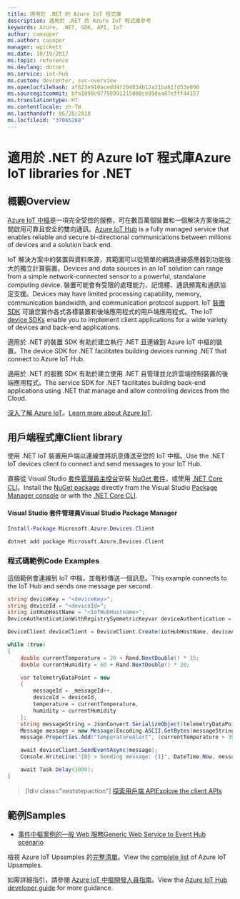```yaml
---
title: 適用於 .NET 的 Azure IoT 程式庫
description: 適用於 .NET 的 Azure IoT 程式庫參考
keywords: Azure, .NET, SDK, API, IoT
author: camsoper
ms.author: casoper
manager: wpickett
ms.date: 10/19/2017
ms.topic: reference
ms.devlang: dotnet
ms.service: iot-hub
ms.custom: devcenter, svc-overview
ms.openlocfilehash: af823e910acedd4f204034b12a31ba61fd53e090
ms.sourcegitcommit: bfa1898c97798991215d08ce89dea87efff44157
ms.translationtype: HT
ms.contentlocale: zh-TW
ms.lasthandoff: 06/28/2018
ms.locfileid: "37065268"
---
```

# <a name="azure-iot-libraries-for-net"></a><span data-ttu-id="37b06-104">適用於 .NET 的 Azure IoT 程式庫</span><span class="sxs-lookup"><span data-stu-id="37b06-104">Azure IoT libraries for .NET</span></span>

## <a name="overview"></a><span data-ttu-id="37b06-105">概觀</span><span class="sxs-lookup"><span data-stu-id="37b06-105">Overview</span></span>

<span data-ttu-id="37b06-106">[Azure IoT 中樞](https://azure.microsoft.com/services/iot-hub/)是一項完全受控的服務，可在數百萬個裝置和一個解決方案後端之間啟用可靠且安全的雙向通訊。</span><span class="sxs-lookup"><span data-stu-id="37b06-106">[Azure IoT Hub](https://azure.microsoft.com/services/iot-hub/) is a fully managed service that enables reliable and secure bi-directional communications between millions of devices and a solution back end.</span></span>

<span data-ttu-id="37b06-107">IoT 解決方案中的裝置與資料來源，其範圍可以從簡單的網路連線感應器到功能強大的獨立計算裝置。</span><span class="sxs-lookup"><span data-stu-id="37b06-107">Devices and data sources in an IoT solution can range from a simple network-connected sensor to a powerful, standalone computing device.</span></span> <span data-ttu-id="37b06-108">裝置可能會有受限的處理能力、記憶體、通訊頻寬和通訊協定支援。</span><span class="sxs-lookup"><span data-stu-id="37b06-108">Devices may have limited processing capability, memory, communication bandwidth, and communication protocol support.</span></span> <span data-ttu-id="37b06-109">IoT [裝置 SDK](https://docs.microsoft.com/azure/iot-hub/iot-hub-devguide-sdks) 可讓您實作各式各樣裝置和後端應用程式的用戶端應用程式。</span><span class="sxs-lookup"><span data-stu-id="37b06-109">The IoT [device SDKs](https://docs.microsoft.com/azure/iot-hub/iot-hub-devguide-sdks) enable you to implement client applications for a wide variety of devices and back-end applications.</span></span>

<span data-ttu-id="37b06-110">適用於 .NET 的裝置 SDK 有助於建立執行 .NET 且連線到 Azure IoT 中樞的裝置。</span><span class="sxs-lookup"><span data-stu-id="37b06-110">The device SDK for .NET facilitates building devices running .NET that connect to Azure IoT Hub.</span></span>

<span data-ttu-id="37b06-111">適用於 .NET 的服務 SDK 有助於建立使用 .NET 且管理並允許雲端控制裝置的後端應用程式。</span><span class="sxs-lookup"><span data-stu-id="37b06-111">The service SDK for .NET facilitates building back-end applications using .NET that manage and allow controlling devices from the Cloud.</span></span>

<span data-ttu-id="37b06-112">[深入了解 Azure IoT](https://docs.microsoft.com/azure/iot-hub/)。</span><span class="sxs-lookup"><span data-stu-id="37b06-112">[Learn more about Azure IoT](https://docs.microsoft.com/azure/iot-hub/).</span></span>


## <a name="client-library"></a><span data-ttu-id="37b06-113">用戶端程式庫</span><span class="sxs-lookup"><span data-stu-id="37b06-113">Client library</span></span>

<span data-ttu-id="37b06-114">使用 .NET IoT 裝置用戶端以連線並將訊息傳送至您的 IoT 中樞。</span><span class="sxs-lookup"><span data-stu-id="37b06-114">Use the .NET IoT devices client to connect and send messages to your IoT Hub.</span></span>

<span data-ttu-id="37b06-115">直接從 Visual Studio [套件管理員主控台][PackageManager]安裝 [NuGet 套件]( https://www.nuget.org/packages/Microsoft.Azure.Devices.Client)，或使用 [.NET Core CLI][DotNetCLI]。</span><span class="sxs-lookup"><span data-stu-id="37b06-115">Install the [NuGet package]( https://www.nuget.org/packages/Microsoft.Azure.Devices.Client) directly from the Visual Studio [Package Manager console][PackageManager] or with the [.NET Core CLI][DotNetCLI].</span></span>

#### <a name="visual-studio-package-manager"></a><span data-ttu-id="37b06-116">Visual Studio 套件管理員</span><span class="sxs-lookup"><span data-stu-id="37b06-116">Visual Studio Package Manager</span></span>

```powershell
Install-Package Microsoft.Azure.Devices.Client
```

```bash
dotnet add package Microsoft.Azure.Devices.Client
```
### <a name="code-examples"></a><span data-ttu-id="37b06-117">程式碼範例</span><span class="sxs-lookup"><span data-stu-id="37b06-117">Code Examples</span></span> 

<span data-ttu-id="37b06-118">這個範例會連線到 IoT 中樞，並每秒傳送一個訊息。</span><span class="sxs-lookup"><span data-stu-id="37b06-118">This example connects to the IoT Hub and sends one message per second.</span></span>

```csharp
string deviceKey = "<deviceKey>";
string deviceId = "<deviceId>";
string iotHubHostName = "<IoTHubHostname>";
DeviceAuthenticationWithRegistrySymmetricKeyvar deviceAuthentication = new DeviceAuthenticationWithRegistrySymmetricKey(deviceId, deviceKey);

DeviceClient deviceClient = DeviceClient.Create(iotHubHostName, deviceAuthentication, TransportType.Mqtt);

while (true)
{
    double currentTemperature = 20 + Rand.NextDouble() * 15;
    double currentHumidity = 60 + Rand.NextDouble() * 20;

    var telemetryDataPoint = new
    {
        messageId = _messageId++,
        deviceId = deviceId,
        temperature = currentTemperature,
        humidity = currentHumidity
    };
    string messageString = JsonConvert.SerializeObject(telemetryDataPoint);
    Message message = new Message(Encoding.ASCII.GetBytes(messageString));
    message.Properties.Add("temperatureAlert", (currentTemperature > 30) ? "true" : "false");

    await deviceClient.SendEventAsync(message);
    Console.WriteLine("{0} > Sending message: {1}", DateTime.Now, messageString);

    await Task.Delay(1000);
}
```


> [!div class="nextstepaction"]
> [<span data-ttu-id="37b06-119">探索用戶端 API</span><span class="sxs-lookup"><span data-stu-id="37b06-119">Explore the client APIs</span></span>](/dotnet/api/overview/azure/iot/client)

## <a name="samples"></a><span data-ttu-id="37b06-120">範例</span><span class="sxs-lookup"><span data-stu-id="37b06-120">Samples</span></span>

- [<span data-ttu-id="37b06-121">事件中樞案例的一般 Web 服務</span><span class="sxs-lookup"><span data-stu-id="37b06-121">Generic Web Service to Event Hub scenario</span></span>](https://azure.microsoft.com/resources/samples/event-hubs-dotnet-importfromweb/)

<span data-ttu-id="37b06-122">檢視 Azure IoT Upsamples 的[完整清單](https://azure.microsoft.com/resources/samples/?platform=dotnet&service=iot-hub)。</span><span class="sxs-lookup"><span data-stu-id="37b06-122">View the [complete list](https://azure.microsoft.com/resources/samples/?platform=dotnet&service=iot-hub) of Azure IoT Upsamples.</span></span>

<span data-ttu-id="37b06-123">如需詳細指引，請參閱 [Azure IoT 中樞開發人員指南](https://docs.microsoft.com/azure/iot-hub/iot-hub-devguide)。</span><span class="sxs-lookup"><span data-stu-id="37b06-123">View the [Azure IoT Hub developer guide](https://docs.microsoft.com/azure/iot-hub/iot-hub-devguide) for more guidance.</span></span>

[PackageManager]: https://docs.microsoft.com/nuget/tools/package-manager-console
[DotNetCLI]: https://docs.microsoft.com/dotnet/core/tools/dotnet-add-package
